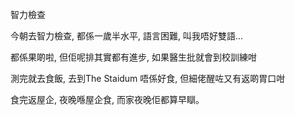智力檢查

今朝去智力檢查, 都係一歲半水平, 語言困難, 叫我唔好雙語...

都係果啲啦, 但佢呢排其實都有進步, 如果醫生批就會到校訓練咁

測完就去食飯, 去到The Staidum 唔係好食, 但細佬醒咗又有返啲胃口咁

食完返屋企, 夜晚喺屋企食, 而家夜晚佢都算早瞓。
